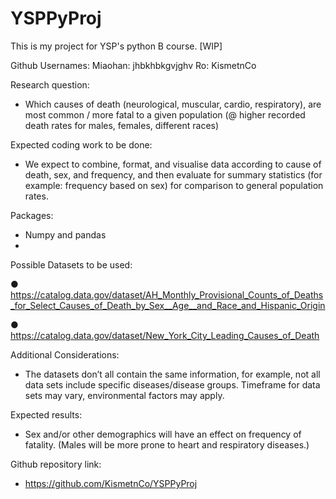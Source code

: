 # YSPPyProj
This is my project for YSP's python B course. 
[WIP]

Github Usernames:
Miaohan: jhbkhbkgvjghv
Ro: KismetnCo

Research question:
- Which causes of death (neurological, muscular, cardio, respiratory), are most common /
more fatal to a given population (@ higher recorded death rates for males, females,
different races)

Expected coding work to be done:
- We expect to combine, format, and visualise data according to cause of death, sex, and
frequency, and then evaluate for summary statistics (for example: frequency based on
sex) for comparison to general population rates.

Packages:
- Numpy and pandas
- 
Possible Datasets to be used:

● https://catalog.data.gov/dataset/AH_Monthly_Provisional_Counts_of_Deaths_for_Select_Causes_of_Death_by_Sex__Age__and_Race_and_Hispanic_Origin

● https://catalog.data.gov/dataset/New_York_City_Leading_Causes_of_Death

Additional Considerations:
- The datasets don’t all contain the same information, for example, not all data sets include
specific diseases/disease groups. Timeframe for data sets may vary, environmental factors may
apply.

Expected results:
- Sex and/or other demographics will have an effect on frequency of fatality. (Males will be
more prone to heart and respiratory diseases.)

Github repository link:
- https://github.com/KismetnCo/YSPPyProj
